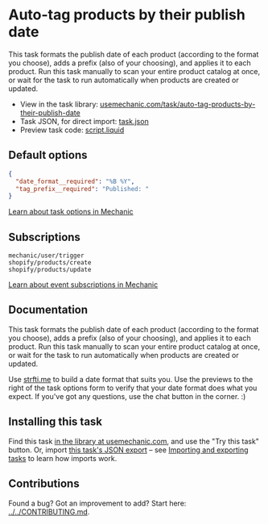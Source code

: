 # Auto-tag products by their publish date

This task formats the publish date of each product (according to the format you choose), adds a prefix (also of your choosing), and applies it to each product. Run this task manually to scan your entire product catalog at once, or wait for the task to run automatically when products are created or updated.

* View in the task library: [usemechanic.com/task/auto-tag-products-by-their-publish-date](https://usemechanic.com/task/auto-tag-products-by-their-publish-date)
* Task JSON, for direct import: [task.json](../../tasks/auto-tag-products-by-their-publish-date.json)
* Preview task code: [script.liquid](./script.liquid)

## Default options

```json
{
  "date_format__required": "%B %Y",
  "tag_prefix__required": "Published: "
}
```

[Learn about task options in Mechanic](https://docs.usemechanic.com/article/471-task-options)

## Subscriptions

```liquid
mechanic/user/trigger
shopify/products/create
shopify/products/update
```

[Learn about event subscriptions in Mechanic](https://docs.usemechanic.com/article/408-subscriptions)

## Documentation

This task formats the publish date of each product (according to the format you choose), adds a prefix (also of your choosing), and applies it to each product. Run this task manually to scan your entire product catalog at once, or wait for the task to run automatically when products are created or updated.

Use [strfti.me](http://www.strfti.me) to build a date format that suits you. Use the previews to the right of the task options form to verify that your date format does what you expect. If you've got any questions, use the chat button in the corner. :)

## Installing this task

Find this task [in the library at usemechanic.com](https://usemechanic.com/task/auto-tag-products-by-their-publish-date), and use the "Try this task" button. Or, import [this task's JSON export](../../tasks/auto-tag-products-by-their-publish-date.json) – see [Importing and exporting tasks](https://docs.usemechanic.com/article/505-importing-and-exporting-tasks) to learn how imports work.

## Contributions

Found a bug? Got an improvement to add? Start here: [../../CONTRIBUTING.md](../../CONTRIBUTING.md).
